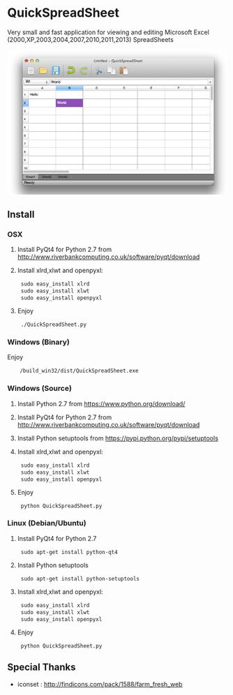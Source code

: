 QuickSpreadSheet
================

Very small and fast application for viewing and editing Microsoft Excel (2000,XP,2003,2004,2007,2010,2011,2013) SpreadSheets

![snapshot](https://raw.githubusercontent.com/yennar/QuickSpreadSheet/master/snapshot.png)

 Install 
---------

### OSX
1. Install PyQt4 for Python 2.7 from http://www.riverbankcomputing.co.uk/software/pyqt/download
2. Install xlrd,xlwt and openpyxl:


        sudo easy_install xlrd
        sudo easy_install xlwt
        sudo easy_install openpyxl


3. Enjoy


        ./QuickSpreadSheet.py

    
### Windows (Binary)

Enjoy

        /build_win32/dist/QuickSpreadSheet.exe

### Windows (Source)

1. Install Python 2.7 from https://www.python.org/download/
2. Install PyQt4 for Python 2.7 from http://www.riverbankcomputing.co.uk/software/pyqt/download
3. Install Python setuptools from https://pypi.python.org/pypi/setuptools
4. Install xlrd,xlwt and openpyxl:


        sudo easy_install xlrd
        sudo easy_install xlwt
        sudo easy_install openpyxl


5. Enjoy


        python QuickSpreadSheet.py

        
### Linux (Debian/Ubuntu)
1. Install PyQt4 for Python 2.7
    
        sudo apt-get install python-qt4
    
3. Install Python setuptools

        sudo apt-get install python-setuptools

4. Install xlrd,xlwt and openpyxl:

        sudo easy_install xlrd
        sudo easy_install xlwt
        sudo easy_install openpyxl

5. Enjoy

        python QuickSpreadSheet.py
        
        

 Special Thanks 
-----------------      
        
* iconset : http://findicons.com/pack/1588/farm_fresh_web

